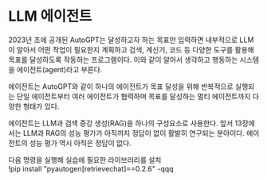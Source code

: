 # **LLM 에이전트**  
2023년 초에 공개된 AutoGPT는 달성하고자 하는 목표만 입력하면 내부적으로 LLM이 알아서 어떤 작업이 필요한지 계획하고 검색, 계신기, 코드 등 다양한 
도구를 활용해 목표를 달성하도록 작동하는 프로그램이다. 이와 같이 알아서 생각하고 행동하는 시스템을 에이전트(agent)라고 부른다.  
  
에이전트는 AutoGPT와 같이 하나의 에이전트가 목표 달성을 위해 반복적으로 실행되는 단일 에이전트부터 여러 에이전트가 협력하며 목표를 달성하는 멀티 
에이전트까지 다양한 형태가 있다.  
  
에이전트는 LLM과 검색 증강 생성(RAG)을 하나의 구성요소로 사용한다. 앞서 13장에서는 LLM과 RAG의 성능 평가가 아직까지 정답이 없이 활발히 연구되는 
분야이다. 에이전트의 성능 평가 역시 아직은 정답이 없다.  
  
다음 명령을 실행해 실습에 필요한 라이브러리를 설치  
!pip install "pyautogen[retrievechat]==0.2.6" -qqq  
  
